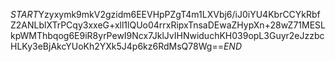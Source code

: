 $START$Yzyxymk9mkV2gzidm6EEVHpPZgT4m1LXVbj6/iJ0iYU4KbrCCYkRbfZ2ANLblXTrPCqy3xxeG+xll1lQUo04rrxRipxTnsaDEwaZHypXn+28wZ71MESLkpWMThbqog6E9iR8yrPewI9Ncx7JklJvIHNwiduchKH039opL3Guyr2eJzzbcHLKy3eBjAkcYUoKh2YXk5J4p6kz6RdMsQ78Wg==$END$
